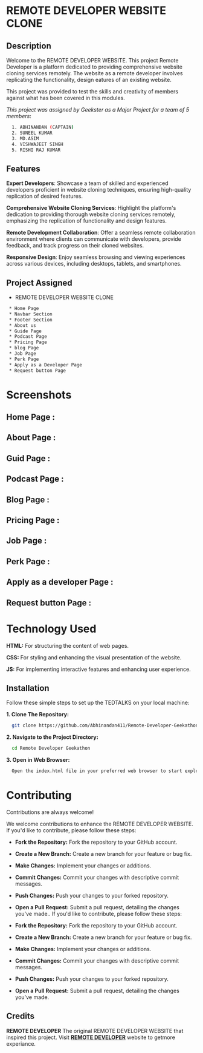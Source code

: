 
# REMOTE DEVELOPER WEBSITE CLONE

## Description
Welcome to the REMOTE DEVELOPER WEBSITE. This project Remote Developer is a platform dedicated to providing comprehensive website cloning services remotely. The website as a remote developer involves replicating the functionality, design eatures of an existing website.

This project was provided to test the skills and creativity of members against what has been covered in this modules.

*This project was assigned by Geekster as a Major Project for a team of 5 members*:

```bash
  1. ABHINANDAN (CAPTAIN)
  2. SUNEEL KUMAR
  3. MD.ASIM
  4. VISHWAJEET SINGH
  5. RISHI RAJ KUMAR
```

## Features

**Expert Developers**: Showcase a team of skilled and experienced developers proficient in website cloning techniques, ensuring high-quality replication of desired features.

**Comprehensive Website Cloning Services**: Highlight the platform's dedication to providing thorough website cloning services remotely, emphasizing the replication of functionality and design features.

**Remote Development Collaboration**: Offer a seamless remote collaboration environment where clients can communicate with developers, provide feedback, and track progress on their cloned websites.

**Responsive Design**: Enjoy seamless browsing and viewing experiences across various devices, including desktops, tablets, and smartphones.

## Project Assigned

- REMOTE DEVELOPER WEBSITE CLONE
```bash
 * Home Page
 * Navbar Section
 * Footer Section
 * About us 
 * Guide Page
 * Podcast Page
 * Pricing Page
 * blog Page
 * Job Page
 * Perk Page
 * Apply as a Developer Page
 * Request button Page

```

# Screenshots

## Home Page :



## About Page :



## Guid Page :



## Podcast Page :



## Blog Page :



## Pricing Page :



## Job Page :



## Perk Page :



## Apply as a developer Page :



## Request button Page :


# Technology Used

**HTML:** For structuring the content of web pages.

**CSS:** For styling and enhancing the visual presentation of the website.

**JS:** For implementing interactive features and enhancing user experience.


## Installation

Follow these simple steps to set up the TEDTALKS on your local machine:

  **1. Clone The Repository:**
```bash
  git clone https://github.com/Abhinandan411/Remote-Developer-Geekathon.git
```
**2. Navigate to the Project Directory:**
```bash
  cd Remote Developer Geekathon
```
**3. Open in Web Browser:**
```bash
  Open the index.html file in your preferred web browser to start exploring REMOTE DEVELOPER WEBSITE .
```



# Contributing

Contributions are always welcome!

We welcome contributions to enhance the REMOTE DEVELOPER WEBSITE. If you'd like to contribute, please follow these steps:

- **Fork the Repository:** Fork the repository to your GitHub account.

- **Create a New Branch:** Create a new branch for your feature or bug fix.

- **Make Changes:** Implement your changes or additions.

- **Commit Changes:** Commit your changes with descriptive commit messages.

- **Push Changes:** Push your changes to your forked repository.

- **Open a Pull Request:** Submit a pull request, detailing the changes you've made.. If you'd like to contribute, please follow these steps:

- **Fork the Repository:** Fork the repository to your GitHub account.

- **Create a New Branch:** Create a new branch for your feature or bug fix.

- **Make Changes:** Implement your changes or additions.

- **Commit Changes:** Commit your changes with descriptive commit messages.

- **Push Changes:** Push your changes to your forked repository.

- **Open a Pull Request:** Submit a pull request, detailing the changes you've made.

## Credits
**REMOTE DEVELOPER** The original REMOTE DEVELOPER WEBSITE that inspired this project. Visit **[REMOTE DEVELOPER](https://remotebase.com/)** website to getmore experiance.



